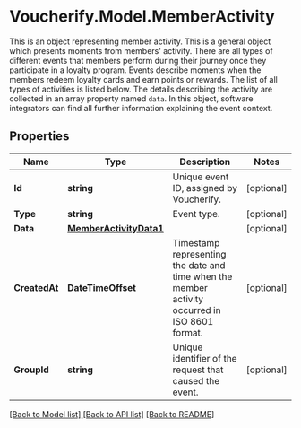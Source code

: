 # Voucherify.Model.MemberActivity
This is an object representing member activity.    This is a general object which presents moments from members' activity. There are all types of different events that members perform during their journey once they participate in a loyalty program. Events describe moments when the members redeem loyalty cards and earn points or rewards. The list of all types of activities is listed below.  The details describing the activity are collected in an array property named `data`. In this object, software integrators can find all further information explaining the event context.

## Properties

Name | Type | Description | Notes
------------ | ------------- | ------------- | -------------
**Id** | **string** | Unique event ID, assigned by Voucherify. | [optional] 
**Type** | **string** | Event type. | [optional] 
**Data** | [**MemberActivityData1**](MemberActivityData1.md) |  | [optional] 
**CreatedAt** | **DateTimeOffset** | Timestamp representing the date and time when the member activity occurred in ISO 8601 format. | [optional] 
**GroupId** | **string** | Unique identifier of the request that caused the event. | [optional] 

[[Back to Model list]](../../README.md#documentation-for-models) [[Back to API list]](../../README.md#documentation-for-api-endpoints) [[Back to README]](../../README.md)

